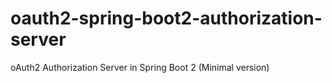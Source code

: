 # oauth2-spring-boot2-authorization-server
oAuth2 Authorization Server in Spring Boot 2 (Minimal version)
